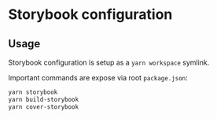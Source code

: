 # Storybook configuration

## Usage

Storybook configuration is setup as a `yarn workspace` symlink.

Important commands are expose via root `package.json`:

```sh
yarn storybook
yarn build-storybook
yarn cover-storybook
```
